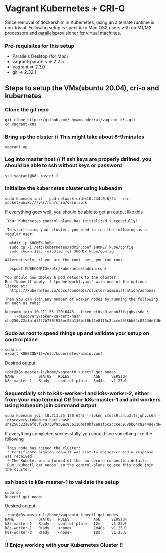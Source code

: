 # Vagrant Kubernetes + CRI-O

Since removal of dockershim in Kubernetes, using an alternate runtime is non-trivial. Following setup is specific to Mac OSX users with on M1/M2 processors and [parallels](https://www.parallels.com/products/desktop/)provisioner for virtual machines. 

### Pre-requisites for this setup

<ul>
  <li> Parallels Desktop (for Mac) </li> 
  <li> vagrant-parallels => 2.2.5 </li>
  <li> Vagrant => 2.3.0 </li>
  <li> git => 2.32.1 </li>
</ul>


## Steps to setup the VMs(ubuntu 20.04), cri-o and kubernetes

### Clone the git repo
``` 
git clone https://github.com/shyamsunderrai/vagrant-k8s.git
cd vagrant-k8s
```

### Bring up the cluster // This might take about 8-9 minutes
```
vagrant up
```

### Log into master host // If ssh keys are properly defined, you should be able to ssh without keys or password
```
ssh vagrant@k8s-master-1
```

### Initialize the kubernetes cluster using kubeadm
```
sudo kubeadm init --pod-network-cidr=10.244.0.0/24 --cri-socket=unix:///var/run/crio/crio.sock
```

If everything goes well, you should be able to get an output like this
```
 Your Kubernetes control-plane has initialized successfully!

 To start using your cluster, you need to run the following as a regular user:

  mkdir -p $HOME/.kube
  sudo cp -i /etc/kubernetes/admin.conf $HOME/.kube/config
  sudo chown $(id -u):$(id -g) $HOME/.kube/config

Alternatively, if you are the root user, you can run:

  export KUBECONFIG=/etc/kubernetes/admin.conf

You should now deploy a pod network to the cluster.
Run "kubectl apply -f [podnetwork].yaml" with one of the options listed at:
  https://kubernetes.io/docs/concepts/cluster-administration/addons/

Then you can join any number of worker nodes by running the following on each as root:

kubeadm join 10.211.55.120:6443 --token ctdss9.anuu3lfsjqhvzs6a \
	--discovery-token-ca-cert-hash sha256:22a8afd5f62b730f936ec93a116baf0bf2e81f5c2ccce3968bb64c8244de7d64 
```


### Sudo as root to speed things up and validate your setup on control plane
```
sudo su 
export KUBECONFIG=/etc/kubernetes/admin.conf
```

Desired output
```
root@k8s-master-1:/home/vagrant# kubectl get nodes
NAME           STATUS   ROLES           AGE     VERSION
k8s-master-1   Ready    control-plane   5m44s   v1.25.0
```

### Sequentially ssh to k8s-worker-1 and k8s-worker-2, either from your mac terminal OR from k8s-master-1 and add workers using kubeadm join command output
```
sudo kubeadm join 10.211.55.120:6443 --token ctdss9.anuu3lfsjqhvzs6a --discovery-token-ca-cert-hash sha256:22a8afd5f62b730f936ec93a116baf0bf2e81f5c2ccce3968bb64c8244de7d64
```

If everything completed successfully, you should see something like the following
```
 This node has joined the cluster:
 * Certificate signing request was sent to apiserver and a response was received.
 * The Kubelet was informed of the new secure connection details.
 Run 'kubectl get nodes' on the control-plane to see this node join the cluster.
```

### ssh back to k8s-master-1 to validate the setup
```
sudo su
kubectl get nodes
```

Desired output
```
 root@k8s-master-1:/home/vagrant# kubectl get nodes
NAME           STATUS   ROLES           AGE     VERSION
k8s-master-1   Ready    control-plane   12m     v1.25.0
k8s-worker-1   Ready    <none>          2m48s   v1.25.0
k8s-worker-2   Ready    <none>          18s     v1.25.0
```

### !! Enjoy working with your Kubernetes Cluster !!


